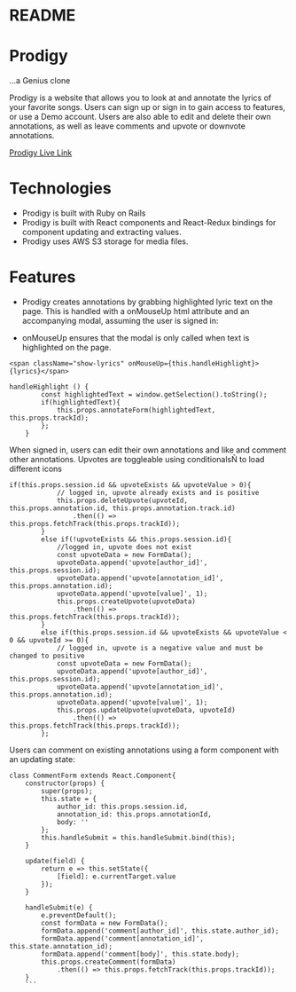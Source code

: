 # README

# Prodigy
 ...a Genius clone

Prodigy is a website that allows you to look at and annotate the lyrics of your favorite songs. Users can sign up or sign in to gain access to features, or use a Demo account. Users are also able to edit and delete their own annotations, as well as leave comments and upvote or downvote annotations.

[Prodigy Live Link](https://prodigy-genius.herokuapp.com/#/)

# Technologies
* Prodigy is built with Ruby on Rails
* Prodigy is built with React components and React-Redux bindings for component updating and extracting values.
* Prodigy uses AWS S3 storage for media files.

# Features
* Prodigy creates annotations by grabbing highlighted lyric text on the page. This is handled with a onMouseUp html attribute and an accompanying modal, assuming the user is signed in:

* onMouseUp ensures that the modal is only called when text is highlighted on the page.
```
<span className="show-lyrics" onMouseUp={this.handleHighlight}>{lyrics}</span>

handleHighlight () {
        const highlightedText = window.getSelection().toString();
        if(highlightedText){
            this.props.annotateForm(highlightedText, this.props.trackId);
        };
    }
```
When signed in, users can edit their own annotations and like and comment other annotations. Upvotes are toggleable using conditionalsÑ to load different icons
```
if(this.props.session.id && upvoteExists && upvoteValue > 0){
            // logged in, upvote already exists and is positive
            this.props.deleteUpvote(upvoteId, this.props.annotation.id, this.props.annotation.track.id)
                .then(() => this.props.fetchTrack(this.props.trackId));
        }
        else if(!upvoteExists && this.props.session.id){
            //logged in, upvote does not exist
            const upvoteData = new FormData();
            upvoteData.append('upvote[author_id]', this.props.session.id);
            upvoteData.append('upvote[annotation_id]', this.props.annotation.id);
            upvoteData.append('upvote[value]', 1);
            this.props.createUpvote(upvoteData)
                .then(() => this.props.fetchTrack(this.props.trackId));
        }
        else if(this.props.session.id && upvoteExists && upvoteValue < 0 && upvoteId >= 0){
            // logged in, upvote is a negative value and must be changed to positive
            const upvoteData = new FormData();
            upvoteData.append('upvote[author_id]', this.props.session.id);
            upvoteData.append('upvote[annotation_id]', this.props.annotation.id);
            upvoteData.append('upvote[value]', 1);
            this.props.updateUpvote(upvoteData, upvoteId)
                .then(() => this.props.fetchTrack(this.props.trackId));
        };
```



Users can comment on existing annotations using a form component with an updating state:
```
class CommentForm extends React.Component{
    constructor(props) {
        super(props);
        this.state = {
            author_id: this.props.session.id,
            annotation_id: this.props.annotationId,
            body: ''
        };
        this.handleSubmit = this.handleSubmit.bind(this);
    }

    update(field) {
        return e => this.setState({
            [field]: e.currentTarget.value
        });
    }

    handleSubmit(e) {
        e.preventDefault();
        const formData = new FormData();
        formData.append('comment[author_id]', this.state.author_id);
        formData.append('comment[annotation_id]', this.state.annotation_id);
        formData.append('comment[body]', this.state.body);
        this.props.createComment(formData)
            .then(() => this.props.fetchTrack(this.props.trackId));
    }
    ```
